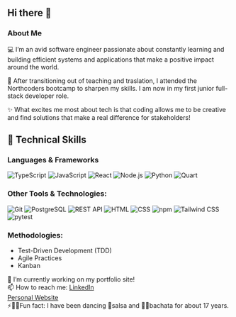 ## Hi there 👋
### About Me

💻 I’m an avid software engineer passionate about constantly learning and building efficient systems and applications that make a positive impact around the world.

🚀 After transitioning out of teaching and traslation, I attended the Northcoders bootcamp to sharpen my skills. I am now in my first junior full-stack developer role. 

✨ What excites me most about tech is that coding allows me to be creative and find solutions that make a real difference for stakeholders!

## 🧰 Technical Skills

### Languages & Frameworks

![TypeScript](https://img.shields.io/badge/TypeScript-3178C6?style=for-the-badge&logo=typescript&logoColor=white)
![JavaScript](https://img.shields.io/badge/JavaScript-F7DF1E?style=for-the-badge&logo=javascript&logoColor=black)
![React](https://img.shields.io/badge/React-20232A?style=for-the-badge&logo=react&logoColor=61DAFB)
![Node.js](https://img.shields.io/badge/Node.js-339933?style=for-the-badge&logo=nodedotjs&logoColor=white)
![Python](https://img.shields.io/badge/Python-3776AB?style=for-the-badge&logo=python&logoColor=white)
![Quart](https://img.shields.io/badge/Quart-222222?style=for-the-badge&logo=python&logoColor=blue)

### Other Tools & Technologies:

![Git](https://img.shields.io/badge/Git-F05032?style=for-the-badge&logo=git&logoColor=white)
![PostgreSQL](https://img.shields.io/badge/PostgreSQL-4169E1?style=for-the-badge&logo=postgresql&logoColor=white)
![REST API](https://img.shields.io/badge/REST%20API-005571?style=for-the-badge&logo=rest&logoColor=white)
![HTML](https://img.shields.io/badge/HTML5-E34F26?style=for-the-badge&logo=html5&logoColor=white)
![CSS](https://img.shields.io/badge/CSS3-1572B6?style=for-the-badge&logo=css3&logoColor=white)
![npm](https://img.shields.io/badge/npm-CB3837?style=for-the-badge&logo=npm&logoColor=white)
![Tailwind CSS](https://img.shields.io/badge/Tailwind_CSS-38B2AC?style=for-the-badge&logo=tailwind-css&logoColor=white)
![pytest](https://img.shields.io/badge/pytest-0A9EDC?style=for-the-badge&logo=pytest&logoColor=white)

### Methodologies:

- Test-Driven Development (TDD)
- Agile Practices
- Kanban

🔭 I’m currently working on my portfolio site!  
📫 How to reach me: [LinkedIn](https://www.linkedin.com/in/alexandra-straton-2747a019b/)  
[Personal Website](https://alexstraton.netlify.app/Contact)  
⚡💃🏽Fun fact: I have been dancing 🕺salsa and 💃🏽bachata for about 17 years.

